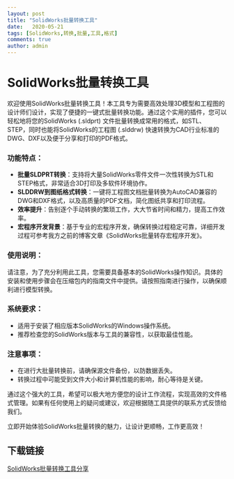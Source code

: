 ```yaml
---
layout: post
title: "SolidWorks批量转换工具"
date:   2020-05-21
tags: [SolidWorks,转换,批量,工具,格式]
comments: true
author: admin
---
```

# SolidWorks批量转换工具

欢迎使用SolidWorks批量转换工具！本工具专为需要高效处理3D模型和工程图的设计师们设计，实现了便捷的一键式批量转换功能。通过这个实用的插件，您可以轻松地将您的SolidWorks (.sldprt) 文件批量转换成常用的格式，如STL、STEP，同时也能将SolidWorks的工程图 (.slddrw) 快速转换为CAD行业标准的DWG、DXF以及便于分享和打印的PDF格式。

### 功能特点：

- **批量SLDPRT转换**：支持将大量SolidWorks零件文件一次性转换为STL和STEP格式，非常适合3D打印及多软件环境协作。
- **SLDDRW到图纸格式转换**：一键将工程图文档批量转换为AutoCAD兼容的DWG和DXF格式，以及高质量的PDF文档，简化图纸共享和打印流程。
- **效率提升**：告别逐个手动转换的繁琐工作，大大节省时间和精力，提高工作效率。
- **宏程序开发背景**：基于专业的宏程序开发，确保转换过程稳定可靠，详细开发过程可参考我方之前的博客文章《SolidWorks批量转存宏程序开发》。

### 使用说明：

请注意，为了充分利用此工具，您需要具备基本的SolidWorks操作知识。具体的安装和使用步骤会在压缩包内的指南文件中提供。请按照指南进行操作，以确保顺利进行模型转换。

### 系统要求：

- 适用于安装了相应版本SolidWorks的Windows操作系统。
- 推荐检查您的SolidWorks版本与工具的兼容性，以获取最佳性能。

### 注意事项：

- 在进行大批量转换前，请确保源文件备份，以防数据丢失。
- 转换过程中可能受到文件大小和计算机性能的影响，耐心等待是关键。

通过这个强大的工具，希望可以极大地方便您的设计工作流程，实现高效的文件格式管理。如果有任何使用上的疑问或建议，欢迎根据随工具提供的联系方式反馈给我们。

立即开始体验SolidWorks批量转换的魅力，让设计更顺畅，工作更高效！

## 下载链接

[SolidWorks批量转换工具分享](https://pan.quark.cn/s/3e0ef3624cd5)